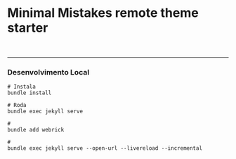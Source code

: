 # Minimal Mistakes remote theme starter

<br>

---

### Desenvolvimento Local

```
# Instala
bundle install

# Roda
bundle exec jekyll serve

#
bundle add webrick

#
bundle exec jekyll serve --open-url --livereload --incremental
```
